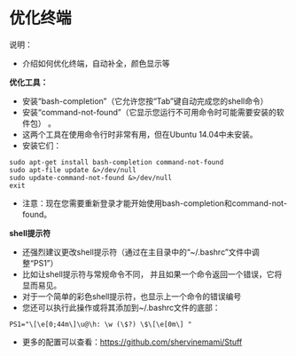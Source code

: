 # 优化终端

说明：

- 介绍如何优化终端，自动补全，颜色显示等

**优化工具：**

- 安装“bash-completion”（它允许您按“Tab”键自动完成您的shell命令）
- 安装“command-not-found”（它显示您运行不可用命令时可能需要安装的软件包） 。
- 这两个工具在使用命令行时非常有用，但在Ubuntu 14.04中未安装。
- 安装它们：

```
sudo apt-get install bash-completion command-not-found
sudo apt-file update &>/dev/null
sudo update-command-not-found &>/dev/null
exit
```

- 注意：现在您需要重新登录才能开始使用bash-completion和command-not-found。

**shell提示符**

- 还强烈建议更改shell提示符（通过在主目录中的“~/.bashrc”文件中调整“PS1”）
- 比如让shell提示符与常规命令不同， 并且如果一个命令返回一个错误，它将显而易见。
- 对于一个简单的彩色shell提示符，也显示上一个命令的错误编号
- 您还可以执行此操作或将其添加到~/.bashrc文件的底部：

```
PS1="\[\e[0;44m\]\u@\h: \w (\$?) \$\[\e[0m\] "
```

- 更多的配置可以查看：https://github.com/shervinemami/Stuff

